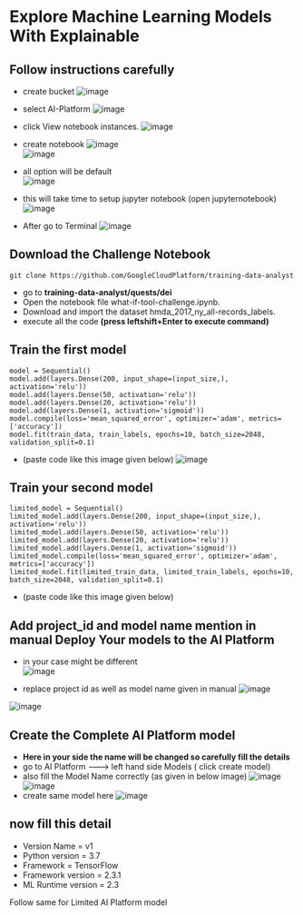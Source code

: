 # Explore Machine Learning Models With Explainable

## Follow instructions carefully
- create bucket
![image](https://user-images.githubusercontent.com/104570014/166257545-dab56135-e17f-4cdd-9d29-8ad8011326be.png)

- select AI-Platform
![image](https://user-images.githubusercontent.com/104570014/166253504-7cfa9914-7cb3-407b-9afd-95ddb63810a5.png)
-  click View notebook instances. 
![image](https://user-images.githubusercontent.com/104570014/166253650-d16b4561-1123-4722-b6d3-2788577ab5c0.png)
- create notebook 
![image](https://user-images.githubusercontent.com/104570014/166254009-72296df2-eeaf-472a-a6d0-8c6b1737dfdd.png)<br>
![image](https://user-images.githubusercontent.com/104570014/166254138-bc599b36-703f-4373-87f2-54caeab5e6db.png)
- all option will be default <br>
![image](https://user-images.githubusercontent.com/104570014/166254184-5e27a757-927d-4e06-9043-5c99a05d4a14.png)
- this will take time to setup jupyter notebook (open jupyternotebook)
![image](https://user-images.githubusercontent.com/104570014/166255032-18de6d6d-0783-42aa-9c8a-c561592b197a.png)

- After go to Terminal
 ![image](https://user-images.githubusercontent.com/104570014/166255479-28c5b257-07e9-4014-beb1-926cab19f09b.png)


## Download the Challenge Notebook
```
git clone https://github.com/GoogleCloudPlatform/training-data-analyst
```
- go to <b>training-data-analyst/quests/dei</b>
- Open the notebook file what-if-tool-challenge.ipynb.
- Download and import the dataset hmda_2017_ny_all-records_labels.
- execute all the code <b>(press leftshift+Enter to execute command)</b>
## Train the first model

```
model = Sequential()
model.add(layers.Dense(200, input_shape=(input_size,), activation='relu'))
model.add(layers.Dense(50, activation='relu'))
model.add(layers.Dense(20, activation='relu'))
model.add(layers.Dense(1, activation='sigmoid'))
model.compile(loss='mean_squared_error', optimizer='adam', metrics=['accuracy'])
model.fit(train_data, train_labels, epochs=10, batch_size=2048, validation_split=0.1)

```
- (paste code like this image given below)
![image](https://user-images.githubusercontent.com/104570014/166251423-fe670734-6d7e-4d6e-bfc9-0014de7200d6.png)

## Train your second model

```
limited_model = Sequential()
limited_model.add(layers.Dense(200, input_shape=(input_size,), activation='relu'))
limited_model.add(layers.Dense(50, activation='relu'))
limited_model.add(layers.Dense(20, activation='relu'))
limited_model.add(layers.Dense(1, activation='sigmoid'))
limited_model.compile(loss='mean_squared_error', optimizer='adam', metrics=['accuracy'])
limited_model.fit(limited_train_data, limited_train_labels, epochs=10, batch_size=2048, validation_split=0.1)

```
- (paste code like this image given below)


## Add project_id and model name mention in manual  Deploy Your models to the AI Platform
- in your case might be different<br> 
![image](https://user-images.githubusercontent.com/104570014/166262902-a252f22d-ebff-4959-9496-5fbbdf52bb66.png)

- replace project id as well as model name given in manual 
![image](https://user-images.githubusercontent.com/104570014/166263607-022de28b-5d40-4c23-8648-087c8d5a0686.png)


![image](https://user-images.githubusercontent.com/104570014/166252052-8c3a8141-37ce-4baa-be79-e4684fc0079c.png)


## Create the Complete AI Platform model
- <b>Here in your side the name will be changed so carefully fill the details</b>
- go to AI Platform ---> left hand side Models ( click create model) 
- also fill the Model Name correctly (as given in below image)
![image](https://user-images.githubusercontent.com/104570014/166262902-a252f22d-ebff-4959-9496-5fbbdf52bb66.png)
![image](https://user-images.githubusercontent.com/104570014/166264279-0214b529-52a7-4fb4-b457-d6e63510d371.png)
- create same model here 
![image](https://user-images.githubusercontent.com/104570014/166264394-cd7c7636-cbd6-49a5-87b2-1055feb56354.png)

## now fill this detail 
- Version Name = v1
- Python version = 3.7
- Framework = TensorFlow
- Framework version = 2.3.1
- ML Runtime version = 2.3

Follow same for Limited AI Platform model
